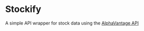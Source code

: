 # Stockify
A simple API wrapper for stock data using the [AlphaVantage API](https://www.alphavantage.co/documentation/)